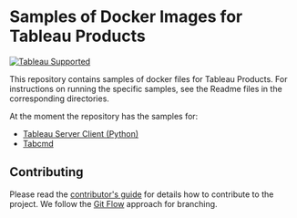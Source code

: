 # Samples of Docker Images for Tableau Products

[![Tableau Supported](https://img.shields.io/badge/Support%20Level-As%20Is-53bd92.svg)](https://www.tableau.com/support-levels-it-and-developer-tools)

This repository contains samples of docker files for Tableau Products. For instructions on running the specific samples, see the Readme files in the corresponding directories.

At the moment the repository has the samples for:
- [Tableau Server Client (Python)](./samples/server-api-client/README.md)
- [Tabcmd](./samples/tabcmd/README.md)

## Contributing

Please read the [contributor's guide][ContribGuide] for details how to contribute to the project. We follow the [Git Flow][GitFlow] approach for branching. 

[ContribGuide]: http://tableau.github.io/contributing.html
[GitFlow]: http://nvie.com/posts/a-successful-git-branching-model/
[Tableau Server Client (Python)]:(https://github.com/tableau/server-client-python)
[Tabcmd]:(https://onlinehelp.tableau.com/current/server/en-us/tabcmd.htm)

